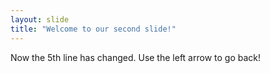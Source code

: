 ```yaml
---
layout: slide
title: "Welcome to our second slide!"
---
```

Now the 5th line has changed.
Use the left arrow to go back!
